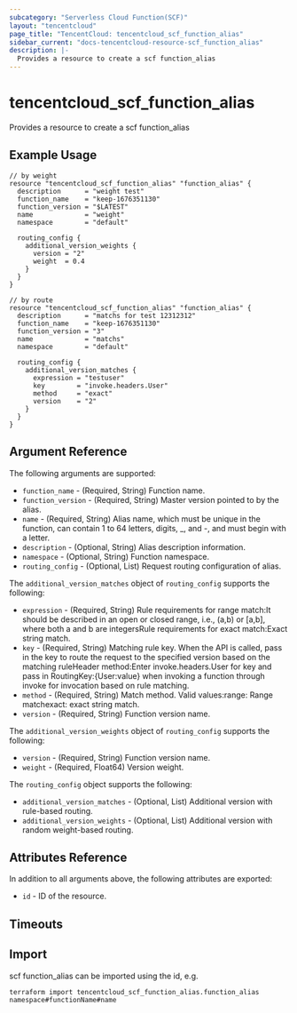 ```yaml
---
subcategory: "Serverless Cloud Function(SCF)"
layout: "tencentcloud"
page_title: "TencentCloud: tencentcloud_scf_function_alias"
sidebar_current: "docs-tencentcloud-resource-scf_function_alias"
description: |-
  Provides a resource to create a scf function_alias
---
```


# tencentcloud_scf_function_alias

Provides a resource to create a scf function_alias

## Example Usage

```hcl
// by weight
resource "tencentcloud_scf_function_alias" "function_alias" {
  description      = "weight test"
  function_name    = "keep-1676351130"
  function_version = "$LATEST"
  name             = "weight"
  namespace        = "default"

  routing_config {
    additional_version_weights {
      version = "2"
      weight  = 0.4
    }
  }
}

// by route
resource "tencentcloud_scf_function_alias" "function_alias" {
  description      = "matchs for test 12312312"
  function_name    = "keep-1676351130"
  function_version = "3"
  name             = "matchs"
  namespace        = "default"

  routing_config {
    additional_version_matches {
      expression = "testuser"
      key        = "invoke.headers.User"
      method     = "exact"
      version    = "2"
    }
  }
}
```

## Argument Reference

The following arguments are supported:

* `function_name` - (Required, String) Function name.
* `function_version` - (Required, String) Master version pointed to by the alias.
* `name` - (Required, String) Alias name, which must be unique in the function, can contain 1 to 64 letters, digits, _, and -, and must begin with a letter.
* `description` - (Optional, String) Alias description information.
* `namespace` - (Optional, String) Function namespace.
* `routing_config` - (Optional, List) Request routing configuration of alias.

The `additional_version_matches` object of `routing_config` supports the following:

* `expression` - (Required, String) Rule requirements for range match:It should be described in an open or closed range, i.e., (a,b) or [a,b], where both a and b are integersRule requirements for exact match:Exact string match.
* `key` - (Required, String) Matching rule key. When the API is called, pass in the key to route the request to the specified version based on the matching ruleHeader method:Enter invoke.headers.User for key and pass in RoutingKey:{User:value} when invoking a function through invoke for invocation based on rule matching.
* `method` - (Required, String) Match method. Valid values:range: Range matchexact: exact string match.
* `version` - (Required, String) Function version name.

The `additional_version_weights` object of `routing_config` supports the following:

* `version` - (Required, String) Function version name.
* `weight` - (Required, Float64) Version weight.

The `routing_config` object supports the following:

* `additional_version_matches` - (Optional, List) Additional version with rule-based routing.
* `additional_version_weights` - (Optional, List) Additional version with random weight-based routing.

## Attributes Reference

In addition to all arguments above, the following attributes are exported:

* `id` - ID of the resource.



## Timeouts

<no value>


## Import

scf function_alias can be imported using the id, e.g.

```
terraform import tencentcloud_scf_function_alias.function_alias namespace#functionName#name
```

